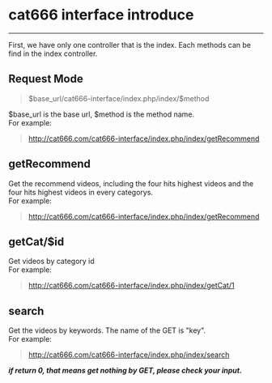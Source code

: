 # cat666 interface introduce
-----
First, we have only one controller that is the index. Each methods can be find in the index controller.

## Request Mode
> \$base_url/cat666-interface/index.php/index/$method

\$base_url is the base url, \$method is the method name.   
For example:
> http://cat666.com/cat666-interface/index.php/index/getRecommend

## getRecommend
Get the recommend videos, including the four hits highest videos and the four hits highest videos in every categorys.  
For example:
> http://cat666.com/cat666-interface/index.php/index/getRecommend

## getCat/\$id
Get videos by category id  
For example:
> http://cat666.com/cat666-interface/index.php/index/getCat/1

## search
Get the videos by keywords. The name of the GET is "key".  
For example:
> http://cat666.com/cat666-interface/index.php/index/search

***if return 0, that means get nothing by GET, please check your input.***